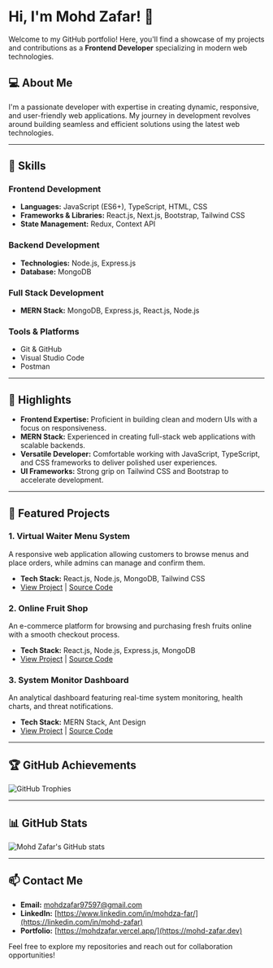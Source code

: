 # Hi, I'm Mohd Zafar! 👋

Welcome to my GitHub portfolio! Here, you'll find a showcase of my projects and contributions as a **Frontend Developer** specializing in modern web technologies.

## 💻 About Me
I'm a passionate developer with expertise in creating dynamic, responsive, and user-friendly web applications. My journey in development revolves around building seamless and efficient solutions using the latest web technologies.

---

## 🚀 Skills

### **Frontend Development**
- **Languages:** JavaScript (ES6+), TypeScript, HTML, CSS
- **Frameworks & Libraries:** React.js, Next.js, Bootstrap, Tailwind CSS
- **State Management:** Redux, Context API

### **Backend Development**
- **Technologies:** Node.js, Express.js
- **Database:** MongoDB

### **Full Stack Development**
- **MERN Stack:** MongoDB, Express.js, React.js, Node.js

### **Tools & Platforms**
- Git & GitHub
- Visual Studio Code
- Postman

---

## 🌟 Highlights
- **Frontend Expertise:** Proficient in building clean and modern UIs with a focus on responsiveness.
- **MERN Stack:** Experienced in creating full-stack web applications with scalable backends.
- **Versatile Developer:** Comfortable working with JavaScript, TypeScript, and CSS frameworks to deliver polished user experiences.
- **UI Frameworks:** Strong grip on Tailwind CSS and Bootstrap to accelerate development.

---

## 📂 Featured Projects

### 1. **Virtual Waiter Menu System**
A responsive web application allowing customers to browse menus and place orders, while admins can manage and confirm them.
- **Tech Stack:** React.js, Node.js, MongoDB, Tailwind CSS
- [View Project](#) | [Source Code](#)

### 2. **Online Fruit Shop**
An e-commerce platform for browsing and purchasing fresh fruits online with a smooth checkout process.
- **Tech Stack:** React.js, Node.js, Express.js, MongoDB
- [View Project](#) | [Source Code](#)

### 3. **System Monitor Dashboard**
An analytical dashboard featuring real-time system monitoring, health charts, and threat notifications.
- **Tech Stack:** MERN Stack, Ant Design
- [View Project](#) | [Source Code](#)

---

## 🏆 GitHub Achievements
![GitHub Trophies](https://github-profile-trophy.vercel.app/?username=mohd-zafar&theme=radical&margin-w=15&margin-h=15)

---

## 📊 GitHub Stats
![Mohd Zafar's GitHub stats](https://github-readme-stats.vercel.app/api?username=mohd-zafar&show_icons=true&theme=radical)

---

## 📫 Contact Me
- **Email:** [mohdzafar97597@gmail.com](mailto:your-email@example.com)
- **LinkedIn:** [https://www.linkedin.com/in/mohdza-far/](https://linkedin.com/in/mohd-zafar)
- **Portfolio:** [https://mohdzafar.vercel.app/](https://mohd-zafar.dev)

Feel free to explore my repositories and reach out for collaboration opportunities!
